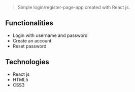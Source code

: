> Simple login/register-page-app created with React js.

## Functionalities

* Login with username and password
* Create an account
* Reset password

## Technologies

* React js
* HTML5
* CSS3
